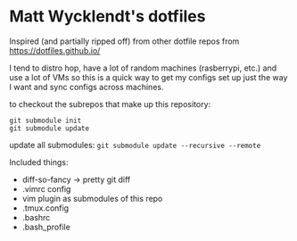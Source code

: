 # Matt Wycklendt's dotfiles

Inspired (and partially ripped off) from other dotfile repos from https://dotfiles.github.io/

I tend to distro hop, have a lot of random machines (rasberrypi, etc.) and use a lot of VMs so this is a quick way to get my configs set up just the way I want and sync configs across machines.

to checkout the subrepos that make up this repository:
```
git submodule init
git submodule update
```

update all submodules:
`git submodule update --recursive --remote`

Included things:
 - diff-so-fancy -> pretty git diff
 - .vimrc config
 - vim plugin as submodules of this repo
 - .tmux.config
 - .bashrc
 - .bash_profile

